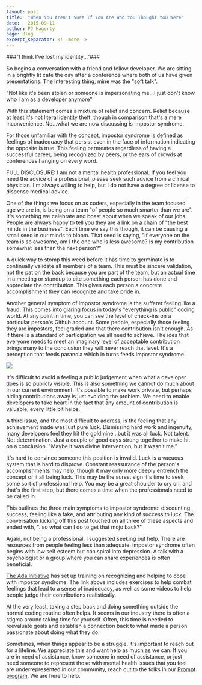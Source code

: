 ```yaml
---
layout: post
title:  "When You Aren't Sure If You Are Who You Thought You Were"
date:   2015-09-11
author: PJ Hagerty
page: Blog
excerpt_separator: <!--more-->
---
```


###"I think I've lost my identity..."###

So begins a conversation with a friend and fellow developer.  We are sitting in a brightly lit cafe the day after a conference where both of us have given presentations.  The interesting thing, mine was the "soft talk".

"Not like it's been stolen or someone is impersonating me...I just don't know who I am as a developer anymore"

With this statement comes a mixture of relief and concern.  Relief because at least it's not literal identity theft, though in comparison that's a mere inconvenience.  No...what we are now discussing is impostor syndrome.

<!--more-->

For those unfamiliar with the concept, impostor syndrome is defined as feelings of inadequacy that persist even in the face of information indicating the opposite is true.  This feeling permeates regardless of having a successful career, being recognized by peers, or the ears of crowds at conferences hanging on every word.

FULL DISCLOSURE: I am not a mental health professional.  If you feel you need the advice of a professional, please seek such advice from a clinical physician.  I'm always willing to help, but I do not have a degree or license to dispense medical advice.

One of the things we focus on as coders, especially in the team focused age we are in, is being on a team "of people so much smarter than we are".  It's something we celebrate and boast about when we speak of our jobs.  People are always happy to tell you they are a link on a chain of "the best minds in the business".  Each time we say this though, it can be causing a small seed in our minds to bloom.  That seed is saying, "if everyone on the team is so awesome, am I the one who is less awesome?  Is my contribution somewhat less than the next person?"

A quick way to stomp this weed before it has time to germinate is to continually validate all members of a team.  This must be sincere validation, not the pat on the back because you are part of the team, but an actual time in a meeting or standup to cite something each person has done and appreciate the contribution.  This gives each person a concrete accomplishment they can recognize and take pride in.

Another general symptom of impostor syndrome is the sufferer feeling like a fraud. This comes into glaring focus in today's "everything is public" coding world.  At any point in time, you can see the level of check-ins on a particular person's Github account.  Some people, especially those feeling they are impostors, feel graded and that there contribution isn't enough.  As if there is a standard of participation we all need to achieve.  The idea that everyone needs to meet an imaginary level of acceptable contribution brings many to the conclusion they will never reach that level.  It's a perception that feeds paranoia which in turns feeds impostor syndrome.

![](/images/githubshot.png)


It's difficult to avoid a feeling a public judgement when what a developer does is so publicly visible.  This is also something we cannot do much about in our current environment.  It's possible to make work private, but perhaps hiding contributions away is just avoiding the problem.  We need to enable developers to take heart in the fact that any amount of contribution is valuable, every little bit helps.

A third issue, and the most difficult to address, is the feeling that any achievement made was just pure luck.  Dismissing hard work and ingenuity, many developers feel they hit the goldmine...but it was all luck.  Not talent.  Not determination.  Just a couple of good days strung together to make hit on a conclusion.  "Maybe it was divine intervention, but it wasn't me."

It's hard to convince someone this position is invalid.  Luck is a vacuous system that is hard to disprove.  Constant reassurance of the person's accomplishments may help, though it may only more deeply entrench the concept of it all being luck.  This may be the surest sign it's time to seek some sort of professional help.  You may be a great shoulder to cry on, and that's the first step, but there comes a time when the professionals need to be called in.

This outlines the three main symptoms to impostor syndrome: discounting success, feeling like a fake, and attributing any kind of success to luck.  The conversation kicking off this post touched on all three of these aspects and ended with, "..so what can I do to get that mojo back?"

Again, not being a professional, I suggested seeking out help.  There are resources from people feeling less than adequate.  impostor syndrome often begins with low self esteem but can spiral into depression.  A talk with a psychologist or a group where you can share experiences is often beneficial.

[The Ada Initiative](https://adainitiative.org/what-we-do/impostor-syndrome-training/) has set up training on recognizing and helping to cope with impostor syndrome.  The link above includes exercises to help combat feelings that lead to a sense of inadequacy, as well as some videos to help people judge their contributions realistically.

At the very least, taking a step back and doing something outside the normal coding routine often helps.  It seems in our industry there is often a stigma around taking time for yourself.  Often, this time is needed to reevaluate goals and establish a connection back to what made a person passionate about doing what they do.

Sometimes, when things appear to be a struggle, it's important to reach out for a lifeline.  We appreciate this and want help as much as we can.  If you are in need of assistance, know someone in need of assistance, or just need someone to represent those with mental health issues that you feel are underrepresented in our community, reach out to the folks in our [Prompt program](http://mhprompt.org/).  We are here to help.
